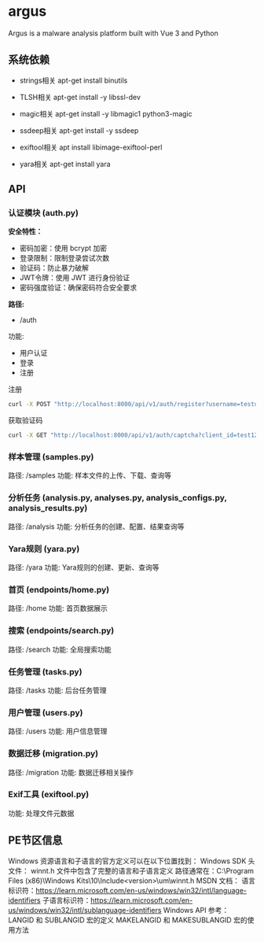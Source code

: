 # argus
Argus is a malware analysis platform built with Vue 3 and Python

## 系统依赖
* strings相关
apt-get install binutils

* TLSH相关
apt-get install -y libssl-dev

* magic相关
apt-get install -y libmagic1 python3-magic

* ssdeep相关
apt-get install -y ssdeep

* exiftool相关
apt install libimage-exiftool-perl

* yara相关
apt-get install yara

## API
### 认证模块 (auth.py)

**安全特性：**
* 密码加密：使用 bcrypt 加密
* 登录限制：限制登录尝试次数
* 验证码：防止暴力破解
* JWT令牌：使用 JWT 进行身份验证
* 密码强度验证：确保密码符合安全要求

**路径:**
* /auth

功能: 
* 用户认证
* 登录
* 注册

注册
```bash
curl -X POST "http://localhost:8000/api/v1/auth/register?username=testuser&email=test@example.com&password=Test123!@#&is_active=true&is_superuser=false"
```

获取验证码
```bash
curl -X GET "http://localhost:8000/api/v1/auth/captcha?client_id=test123" -o captcha.png
```

### 样本管理 (samples.py)
路径: /samples
功能: 样本文件的上传、下载、查询等


### 分析任务 (analysis.py, analyses.py, analysis_configs.py, analysis_results.py)
路径: /analysis
功能: 分析任务的创建、配置、结果查询等

### Yara规则 (yara.py)
路径: /yara
功能: Yara规则的创建、更新、查询等

### 首页 (endpoints/home.py)
路径: /home
功能: 首页数据展示

### 搜索 (endpoints/search.py)
路径: /search
功能: 全局搜索功能

### 任务管理 (tasks.py)
路径: /tasks
功能: 后台任务管理

### 用户管理 (users.py)
路径: /users
功能: 用户信息管理

### 数据迁移 (migration.py)
路径: /migration
功能: 数据迁移相关操作

### Exif工具 (exiftool.py)
功能: 处理文件元数据

## PE节区信息
Windows 资源语言和子语言的官方定义可以在以下位置找到：
Windows SDK 头文件：
winnt.h 文件中包含了完整的语言和子语言定义
路径通常在：C:\Program Files (x86)\Windows Kits\10\Include\<version>\um\winnt.h
MSDN 文档：
语言标识符：https://learn.microsoft.com/en-us/windows/win32/intl/language-identifiers
子语言标识符：https://learn.microsoft.com/en-us/windows/win32/intl/sublanguage-identifiers
Windows API 参考：
LANGID 和 SUBLANGID 宏的定义
MAKELANGID 和 MAKESUBLANGID 宏的使用方法